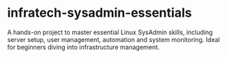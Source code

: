 # infratech-sysadmin-essentials
A hands-on project to master essential Linux SysAdmin skills, including server setup, user management, automation and system monitoring. Ideal for beginners diving into infrastructure management.
